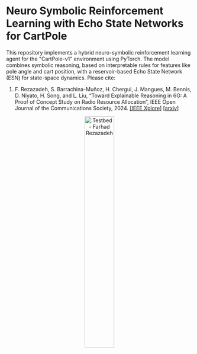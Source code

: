 # Neuro Symbolic Reinforcement Learning with Echo State Networks for CartPole
This repository implements a hybrid neuro-symbolic reinforcement learning agent for the "CartPole-v1" environment using PyTorch. The model combines symbolic reasoning, based on interpretable rules for features like pole angle and cart position, with a reservoir-based Echo State Network (ESN) for state-space dynamics. Please cite:

1) F. Rezazadeh, S. Barrachina-Muñoz, H. Chergui, J. Mangues, M. Bennis, D. Niyato, H. Song, and L. Liu, “Toward Explainable Reasoning in 6G: A Proof of Concept Study on Radio Resource Allocation”, IEEE Open Journal of the Communications Society, 2024. [[IEEE Xplore]](https://ieeexplore.ieee.org/document/10689363) [[arxiv]](https://arxiv.org/abs/2407.10186)
   
<p align="center">
    <img src="img/Testbed-Farhad_Rezazadeh.png" alt="Testbed - Farhad Rezazadeh" width="40%">
</p>
